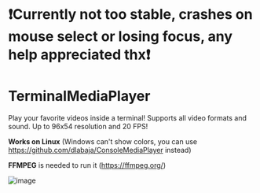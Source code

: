 # **❗Currently not too stable, crashes on mouse select or losing focus, any help appreciated thx❗**

# TerminalMediaPlayer
Play your favorite videos inside a terminal! Supports all video formats and sound. Up to 96x54 resolution and 20 FPS!

**Works on Linux** (Windows can't show colors, you can use https://github.com/dlabaja/ConsoleMediaPlayer instead)

**FFMPEG** is needed to run it (https://ffmpeg.org/)

![image](https://cdn.discordapp.com/attachments/794540894971625482/999032140085874781/unknown.png)
